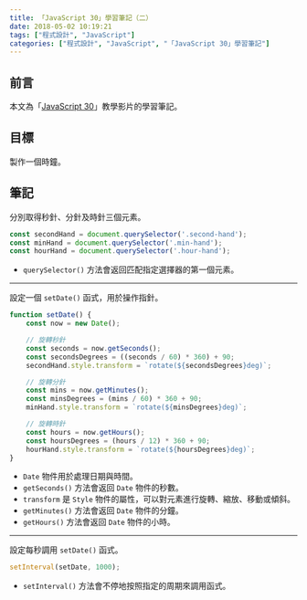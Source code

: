```yaml
---
title: 「JavaScript 30」學習筆記（二）
date: 2018-05-02 10:19:21
tags: ["程式設計", "JavaScript"]
categories: ["程式設計", "JavaScript", "「JavaScript 30」學習筆記"]
---
```


## 前言

本文為「[JavaScript 30](https://javascript30.com/)」教學影片的學習筆記。

## 目標

製作一個時鐘。

## 筆記

分別取得秒針、分針及時針三個元素。

```js
const secondHand = document.querySelector('.second-hand');
const minHand = document.querySelector('.min-hand');
const hourHand = document.querySelector('.hour-hand');
```

- `querySelector()` 方法會返回匹配指定選擇器的第一個元素。

---

設定一個 `setDate()` 函式，用於操作指針。

```js
function setDate() {
    const now = new Date();

    // 旋轉秒針
    const seconds = now.getSeconds();
    const secondsDegrees = ((seconds / 60) * 360) + 90;
    secondHand.style.transform = `rotate(${secondsDegrees}deg)`;

    // 旋轉分針
    const mins = now.getMinutes();
    const minsDegrees = (mins / 60) * 360 + 90;
    minHand.style.transform = `rotate(${minsDegrees}deg)`;

    // 旋轉時針
    const hours = now.getHours();
    const hoursDegrees = (hours / 12) * 360 + 90;
    hourHand.style.transform = `rotate(${hoursDegrees}deg)`;
}
```

- `Date` 物件用於處理日期與時間。
- `getSeconds()` 方法會返回 `Date` 物件的秒數。
- `transform` 是 `Style` 物件的屬性，可以對元素進行旋轉、縮放、移動或傾斜。
- `getMinutes()` 方法會返回 `Date` 物件的分鐘。
- `getHours()` 方法會返回 `Date` 物件的小時。

---

設定每秒調用 `setDate()` 函式。

```js
setInterval(setDate, 1000);
```

- `setInterval()` 方法會不停地按照指定的周期來調用函式。
